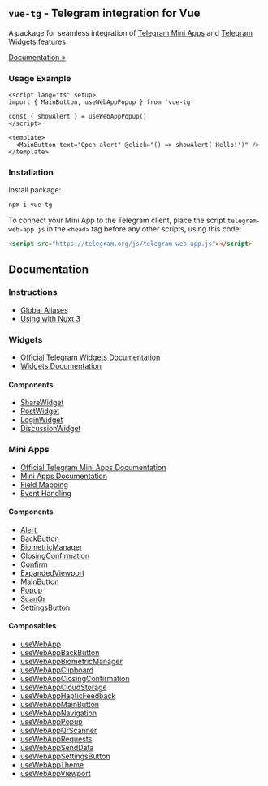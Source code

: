 ## `vue-tg` - Telegram integration for Vue

A package for seamless integration of [Telegram Mini Apps](https://core.telegram.org/bots/webapps) and [Telegram Widgets](https://core.telegram.org/widgets) features.

[Documentation »](https://vue-tg.pages.dev)

### Usage Example

```vue
<script lang="ts" setup>
import { MainButton, useWebAppPopup } from 'vue-tg'

const { showAlert } = useWebAppPopup()
</script>

<template>
  <MainButton text="Open alert" @click="() => showAlert('Hello!')" />
</template>
```

### Installation

Install package:

```bash
npm i vue-tg
```

To connect your Mini App to the Telegram client, place the script `telegram-web-app.js` in the `<head>` tag before any other scripts, using this code:

```html
<script src="https://telegram.org/js/telegram-web-app.js"></script>
```

## Documentation

### Instructions

- [Global Aliases](https://vue-tg.pages.dev/installation.html#global-aliases)
- [Using with Nuxt 3](https://vue-tg.pages.dev/installation.html#using-with-nuxt-3)

### Widgets

- [Official Telegram Widgets Documentation](https://core.telegram.org/widgets)
- [Widgets Documentation](https://vue-tg.pages.dev/widgets.html)

#### Components

- [ShareWidget](https://vue-tg.pages.dev/widgets.html#share-widget)
- [PostWidget](https://vue-tg.pages.dev/widgets.html#post-widget)
- [LoginWidget](https://vue-tg.pages.dev/widgets.html#login-widget)
- [DiscussionWidget](https://vue-tg.pages.dev/widgets.html#discussion-widget)

### Mini Apps

- [Official Telegram Mini Apps Documentation](https://core.telegram.org/bots/webapps#initializing-mini-apps)
- [Mini Apps Documentation](https://vue-tg.pages.dev/mini-apps.html)
- [Field Mapping](https://vue-tg.pages.dev/mini-apps.html#field-mapping)
- [Event Handling](https://vue-tg.pages.dev/mini-apps.html#event-handling)

#### Components

- [Alert](https://vue-tg.pages.dev/mini-apps.html#alert)
- [BackButton](https://vue-tg.pages.dev/mini-apps.html#backbutton)
- [BiometricManager](https://vue-tg.pages.dev/mini-apps.html#biometricmanager)
- [ClosingConfirmation](https://vue-tg.pages.dev/mini-apps.html#closingconfirmation)
- [Confirm](https://vue-tg.pages.dev/mini-apps.html#confirm)
- [ExpandedViewport](https://vue-tg.pages.dev/mini-apps.html#expandedviewport)
- [MainButton](https://vue-tg.pages.dev/mini-apps.html#mainbutton)
- [Popup](https://vue-tg.pages.dev/mini-apps.html#popup)
- [ScanQr](https://vue-tg.pages.dev/mini-apps.html#scanqr)
- [SettingsButton](https://vue-tg.pages.dev/mini-apps.html#settingsbutton)

#### Composables

- [useWebApp](https://vue-tg.pages.dev/mini-apps.html#usewebapp)
- [useWebAppBackButton](https://vue-tg.pages.dev/mini-apps.html#usewebappbackbutton)
- [useWebAppBiometricManager](https://vue-tg.pages.dev/mini-apps.html#usewebappbiometricmanager)
- [useWebAppClipboard](https://vue-tg.pages.dev/mini-apps.html#usewebappclipboard)
- [useWebAppClosingConfirmation](https://vue-tg.pages.dev/mini-apps.html#usewebappclosingconfirmation)
- [useWebAppCloudStorage](https://vue-tg.pages.dev/mini-apps.html#usewebappcloudstorage)
- [useWebAppHapticFeedback](https://vue-tg.pages.dev/mini-apps.html#usewebapphapticfeedback)
- [useWebAppMainButton](https://vue-tg.pages.dev/mini-apps.html#usewebappmainbutton)
- [useWebAppNavigation](https://vue-tg.pages.dev/mini-apps.html#usewebappnavigation)
- [useWebAppPopup](https://vue-tg.pages.dev/mini-apps.html#usewebapppopup)
- [useWebAppQrScanner](https://vue-tg.pages.dev/mini-apps.html#usewebappqrscanner)
- [useWebAppRequests](https://vue-tg.pages.dev/mini-apps.html#usewebapprequests)
- [useWebAppSendData](https://vue-tg.pages.dev/mini-apps.html#usewebappsenddata)
- [useWebAppSettingsButton](https://vue-tg.pages.dev/mini-apps.html#usewebappsettingsbutton)
- [useWebAppTheme](https://vue-tg.pages.dev/mini-apps.html#usewebapptheme)
- [useWebAppViewport](https://vue-tg.pages.dev/mini-apps.html#usewebappviewport)
